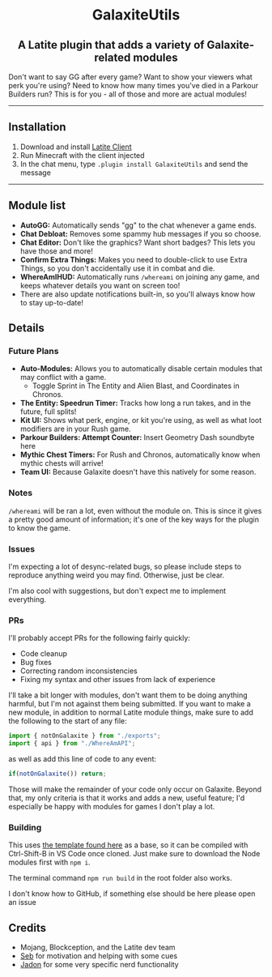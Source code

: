 <h1 align="center"><b>GalaxiteUtils</b></h1>
<h2 align="center">A Latite plugin that adds a variety of Galaxite-related modules</h2>

Don't want to say GG after every game? Want to show your viewers what perk you're using? Need to know how many times you've died in a Parkour Builders run? This is for you - all of those and more are actual modules!
***
## Installation
1. Download and install [Latite Client](https://latite.net/)
2. Run Minecraft with the client injected
3. In the chat menu, type `.plugin install GalaxiteUtils` and send the message
***
## Module list
- **AutoGG:** Automatically sends "gg" to the chat whenever a game ends.
- **Chat Debloat:** Removes some spammy hub messages if you so choose.
- **Chat Editor:** Don't like the graphics? Want short badges? This lets you have those and more!
- **Confirm Extra Things:** Makes you need to double-click to use Extra Things, so you don't accidentally use it in combat and die.
- **WhereAmIHUD:** Automatically runs `/whereami` on joining any game, and keeps whatever details you want on screen too!
- There are also update notifications built-in, so you'll always know how to stay up-to-date!

## Details

### Future Plans
- **Auto-Modules:** Allows you to automatically disable certain modules that may conflict with a game.
  - Toggle Sprint in The Entity and Alien Blast, and Coordinates in Chronos.
- **The Entity: Speedrun Timer:** Tracks how long a run takes, and in the future, full splits!
- **Kit UI:** Shows what perk, engine, or kit you're using, as well as what loot modifiers are in your Rush game.
- **Parkour Builders: Attempt Counter:** Insert Geometry Dash soundbyte here
- **Mythic Chest Timers:** For Rush and Chronos, automatically know when mythic chests will arrive!
- **Team UI:** Because Galaxite doesn't have this natively for some reason.

### Notes
`/whereami` will be ran a lot, even without the module on. This is since it gives a pretty good amount of information; it's one of the key ways for the plugin to know the game.

### Issues
I'm expecting a lot of desync-related bugs, so please include steps to reproduce anything weird you may find. Otherwise, just be clear.

I'm also cool with suggestions, but don't expect me to implement everything.

### PRs
I'll probably accept PRs for the following fairly quickly:
- Code cleanup
- Bug fixes
- Correcting random inconsistencies
- Fixing my syntax and other issues from lack of experience

I'll take a bit longer with modules, don't want them to be doing anything harmful, but I'm not against them being submitted. If you want to make a new module, in addition to normal Latite module things, make sure to add the following to the start of any file:
```ts
import { notOnGalaxite } from "./exports";
import { api } from "./WhereAmAPI";
```
as well as add this line of code to any event:
```ts
if(notOnGalaxite()) return;
```
Those will make the remainder of your code only occur on Galaxite. Beyond that, my only criteria is that it works and adds a new, useful feature; I'd especially be happy with modules for games I don't play a lot.

### Building
This uses [the template found here](https://github.com/LatiteScripting/Template) as a base, so it can be compiled with Ctrl-Shift-B in VS Code once cloned. Just make sure to download the Node modules first with `npm i`.

The terminal command `npm run build` in the root folder also works.

I don't know how to GitHub, if something else should be here please open an issue

## Credits
- Mojang, Blockception, and the Latite dev team
- [Seb](https://github.com/TwistedAsylumMC) for motivation and helping with some cues
- [Jadon](https://github.com/ThatJadon26) for some very specific nerd functionality
